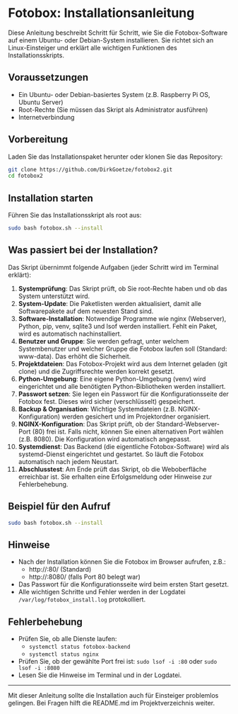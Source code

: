 # Fotobox: Installationsanleitung

Diese Anleitung beschreibt Schritt für Schritt, wie Sie die Fotobox-Software auf einem Ubuntu- oder Debian-System installieren. Sie richtet sich an Linux-Einsteiger und erklärt alle wichtigen Funktionen des Installationsskripts.

## Voraussetzungen
- Ein Ubuntu- oder Debian-basiertes System (z.B. Raspberry Pi OS, Ubuntu Server)
- Root-Rechte (Sie müssen das Skript als Administrator ausführen)
- Internetverbindung

## Vorbereitung
Laden Sie das Installationspaket herunter oder klonen Sie das Repository:

```bash
git clone https://github.com/DirkGoetze/fotobox2.git
cd fotobox2
```

## Installation starten
Führen Sie das Installationsskript als root aus:

```bash
sudo bash fotobox.sh --install
```

## Was passiert bei der Installation?
Das Skript übernimmt folgende Aufgaben (jeder Schritt wird im Terminal erklärt):

1. **Systemprüfung**: Das Skript prüft, ob Sie root-Rechte haben und ob das System unterstützt wird.
2. **System-Update**: Die Paketlisten werden aktualisiert, damit alle Softwarepakete auf dem neuesten Stand sind.
3. **Software-Installation**: Notwendige Programme wie nginx (Webserver), Python, pip, venv, sqlite3 und lsof werden installiert. Fehlt ein Paket, wird es automatisch nachinstalliert.
4. **Benutzer und Gruppe**: Sie werden gefragt, unter welchem Systembenutzer und welcher Gruppe die Fotobox laufen soll (Standard: www-data). Das erhöht die Sicherheit.
5. **Projektdateien**: Das Fotobox-Projekt wird aus dem Internet geladen (git clone) und die Zugriffsrechte werden korrekt gesetzt.
6. **Python-Umgebung**: Eine eigene Python-Umgebung (venv) wird eingerichtet und alle benötigten Python-Bibliotheken werden installiert.
7. **Passwort setzen**: Sie legen ein Passwort für die Konfigurationsseite der Fotobox fest. Dieses wird sicher (verschlüsselt) gespeichert.
8. **Backup & Organisation**: Wichtige Systemdateien (z.B. NGINX-Konfiguration) werden gesichert und im Projektordner organisiert.
9. **NGINX-Konfiguration**: Das Skript prüft, ob der Standard-Webserver-Port (80) frei ist. Falls nicht, können Sie einen alternativen Port wählen (z.B. 8080). Die Konfiguration wird automatisch angepasst.
10. **Systemdienst**: Das Backend (die eigentliche Fotobox-Software) wird als systemd-Dienst eingerichtet und gestartet. So läuft die Fotobox automatisch nach jedem Neustart.
11. **Abschlusstest**: Am Ende prüft das Skript, ob die Weboberfläche erreichbar ist. Sie erhalten eine Erfolgsmeldung oder Hinweise zur Fehlerbehebung.

## Beispiel für den Aufruf
```bash
sudo bash fotobox.sh --install
```

## Hinweise
- Nach der Installation können Sie die Fotobox im Browser aufrufen, z.B.:
  - http://<IP-Adresse>:80/  (Standard)
  - http://<IP-Adresse>:8080/ (falls Port 80 belegt war)
- Das Passwort für die Konfigurationsseite wird beim ersten Start gesetzt.
- Alle wichtigen Schritte und Fehler werden in der Logdatei `/var/log/fotobox_install.log` protokolliert.

## Fehlerbehebung
- Prüfen Sie, ob alle Dienste laufen:
  - `systemctl status fotobox-backend`
  - `systemctl status nginx`
- Prüfen Sie, ob der gewählte Port frei ist: `sudo lsof -i :80` oder `sudo lsof -i :8080`
- Lesen Sie die Hinweise im Terminal und in der Logdatei.

---

Mit dieser Anleitung sollte die Installation auch für Einsteiger problemlos gelingen. Bei Fragen hilft die README.md im Projektverzeichnis weiter.
